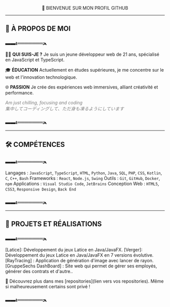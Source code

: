<div align="center">
👋 BIENVENUE SUR MON PROFIL GITHUB
</div>

<hr>

## 🌟 À PROPOS DE MOI

### ▬▬ι═══════ﺤ

🧑‍💻 **QUI SUIS-JE ?** Je suis un jeune développeur web de 21 ans, spécialisé en JavaScript et TypeScript.

🎓 **ÉDUCATION** Actuellement en études supérieures, je me concentre sur le web et l'innovation technologique.

🌐 **PASSION** Je crée des expériences web immersives, alliant créativité et performance.

<div style="font-style: italic; color: grey;">
  Am just chilling, focusing and coding<br>
  集中してコーディングして、ただ身も凍るようにしています
</div>

### ▬▬ι═══════ﺤ

<hr>

## 🛠️ COMPÉTENCES

### ▬▬ι═══════ﺤ

Langages : `JavaScript`, `TypeScript`, `HTML`, `Python`, `Java`, `SQL`, `PHP`, `CSS`, `Kotlin`, `C`, `C++`, `Bash`
Frameworks : `React`, `Node.js`, `Swing`
Outils : `Git`, `GitHub`, `Docker`, `npm`
Applications : `Visual Studio Code`, `JetBrains`
Conception Web : `HTML5`, `CSS3`, `Responsive Design`, `Back End`

### ▬▬ι═══════ﺤ

<hr>

## 🚀 PROJETS ET RÉALISATIONS

### ▬▬ι═══════ﺤ

[Latice]: Développement du jeux Latice en Java/JavaFX.
[Verger]: Développement du jeux Latice en Java/JavaFX en 7 versions évolutive.
[RayTracing] : Application de génération d'image avec lancer de rayon.
[GruppeSechs DashBoard] : Site web qui permet de gérer ses employés, générer des contrats et d'autre..

👀 Découvrez plus dans mes [repositories](lien vers vos repositories). Même si malheureusement certains sont privé !

### ▬▬ι═══════ﺤ
